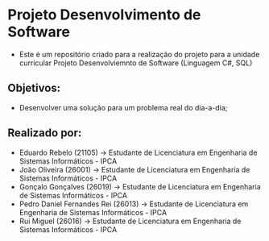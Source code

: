 # Projeto Desenvolvimento de Software
* Este é um repositório criado para a realização do projeto para a unidade curricular Projeto Desenvolviemnto de Software (Linguagem C#, SQL)

## Objetivos:
- Desenvolver uma solução para um problema real do dia-a-dia;

## Realizado por:
- Eduardo Rebelo (21105) -> Estudante de Licenciatura em Engenharia de Sistemas Informáticos - IPCA
- João Oliveira (26001) -> Estudante de Licenciatura em Engenharia de Sistemas Informáticos - IPCA
- Gonçalo Gonçalves (26019) -> Estudante de Licenciatura em Engenharia de Sistemas Informáticos - IPCA
- Pedro Daniel Fernandes Rei (26013) -> Estudante de Licenciatura em Engenharia de Sistemas Informáticos - IPCA
- Rui Miguel (26016) -> Estudante de Licenciatura em Engenharia de Sistemas Informáticos - IPCA

